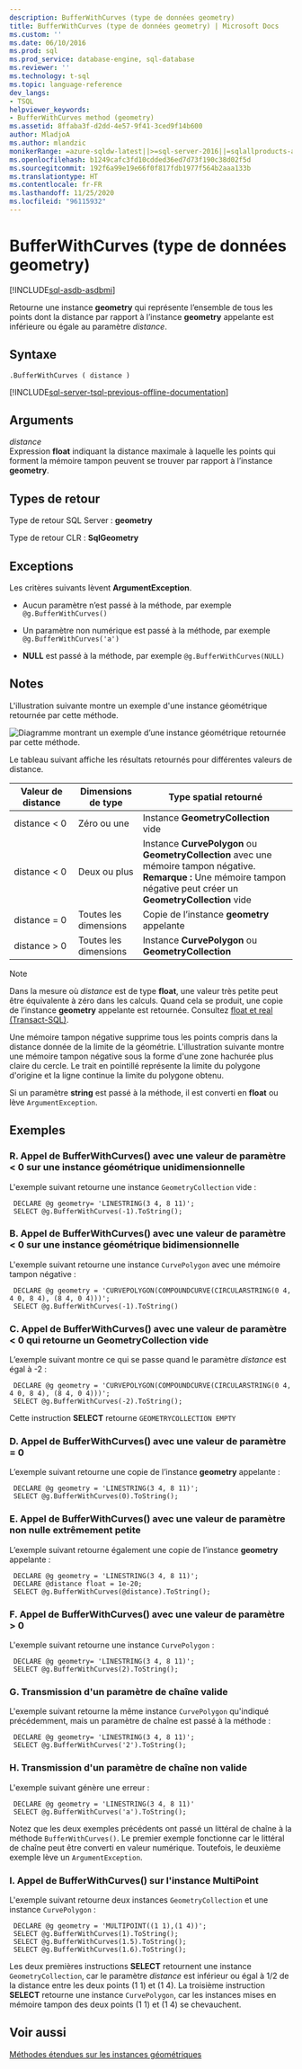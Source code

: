 ```yaml
---
description: BufferWithCurves (type de données geometry)
title: BufferWithCurves (type de données geometry) | Microsoft Docs
ms.custom: ''
ms.date: 06/10/2016
ms.prod: sql
ms.prod_service: database-engine, sql-database
ms.reviewer: ''
ms.technology: t-sql
ms.topic: language-reference
dev_langs:
- TSQL
helpviewer_keywords:
- BufferWithCurves method (geometry)
ms.assetid: 8ffaba3f-d2dd-4e57-9f41-3ced9f14b600
author: MladjoA
ms.author: mlandzic
monikerRange: =azure-sqldw-latest||>=sql-server-2016||=sqlallproducts-allversions||>=sql-server-linux-2017||=azuresqldb-mi-current
ms.openlocfilehash: b1249cafc3fd10cdded36ed7d73f190c38d02f5d
ms.sourcegitcommit: 192f6a99e19e66f0f817fdb1977f564b2aaa133b
ms.translationtype: HT
ms.contentlocale: fr-FR
ms.lasthandoff: 11/25/2020
ms.locfileid: "96115932"
---
```

# <a name="bufferwithcurves-geometry-data-type"></a>BufferWithCurves (type de données geometry)
[!INCLUDE[sql-asdb-asdbmi](../../includes/applies-to-version/sql-asdb-asdbmi.md)]

  Retourne une instance **geometry** qui représente l’ensemble de tous les points dont la distance par rapport à l’instance **geometry** appelante est inférieure ou égale au paramètre *distance*.  
  
## <a name="syntax"></a>Syntaxe  
  
```syntaxsql
.BufferWithCurves ( distance )  
```

[!INCLUDE[sql-server-tsql-previous-offline-documentation](../../includes/sql-server-tsql-previous-offline-documentation.md)]

## <a name="arguments"></a>Arguments  
 *distance*  
 Expression **float** indiquant la distance maximale à laquelle les points qui forment la mémoire tampon peuvent se trouver par rapport à l’instance **geometry**.  
  
## <a name="return-types"></a>Types de retour
Type de retour SQL Server : **geometry**  
  
 Type de retour CLR : **SqlGeometry**  
  
## <a name="exceptions"></a>Exceptions  
 Les critères suivants lèvent **ArgumentException**.  
  
-   Aucun paramètre n’est passé à la méthode, par exemple `@g.BufferWithCurves()`  
  
-   Un paramètre non numérique est passé à la méthode, par exemple `@g.BufferWithCurves('a')`  
  
-   **NULL** est passé à la méthode, par exemple `@g.BufferWithCurves(NULL)`  
  
## <a name="remarks"></a>Notes  
 L'illustration suivante montre un exemple d'une instance géométrique retournée par cette méthode.  
  
 ![Diagramme montrant un exemple d’une instance géométrique retournée par cette méthode.](../../t-sql/spatial-geometry/media/bufferedcurve.gif)
  
 Le tableau suivant affiche les résultats retournés pour différentes valeurs de distance.  
  
|Valeur de distance|Dimensions de type|Type spatial retourné|  
|--------------------|---------------------|---------------------------|  
|distance < 0|Zéro ou une|Instance **GeometryCollection** vide|  
|distance < 0|Deux ou plus|Instance **CurvePolygon** ou **GeometryCollection** avec une mémoire tampon négative. **Remarque :** Une mémoire tampon négative peut créer un **GeometryCollection** vide|  
|distance = 0|Toutes les dimensions|Copie de l’instance **geometry** appelante|  
|distance > 0|Toutes les dimensions|Instance **CurvePolygon** ou **GeometryCollection**|  
  
> [!NOTE]  
>  Dans la mesure où *distance* est de type **float**, une valeur très petite peut être équivalente à zéro dans les calculs. Quand cela se produit, une copie de l’instance **geometry** appelante est retournée. Consultez [float et real &#40;Transact-SQL&#41;](../../t-sql/data-types/float-and-real-transact-sql.md).  
  
 Une mémoire tampon négative supprime tous les points compris dans la distance donnée de la limite de la géométrie. L'illustration suivante montre une mémoire tampon négative sous la forme d'une zone hachurée plus claire du cercle. Le trait en pointillé représente la limite du polygone d'origine et la ligne continue la limite du polygone obtenu.  
  
 Si un paramètre **string** est passé à la méthode, il est converti en **float** ou lève `ArgumentException`.  
  
## <a name="examples"></a>Exemples  
  
### <a name="a-calling-bufferwithcurves-with-a-parameter-value--0-on-one-dimensional-geometry-instance"></a>R. Appel de BufferWithCurves() avec une valeur de paramètre < 0 sur une instance géométrique unidimensionnelle  
 L'exemple suivant retourne une instance `GeometryCollection` vide :  
  
```
 DECLARE @g geometry= 'LINESTRING(3 4, 8 11)'; 
 SELECT @g.BufferWithCurves(-1).ToString(); 
 ```
  
### <a name="b-calling-bufferwithcurves-with-a-parameter-value--0-on-a-two-dimensional-geometry-instance"></a>B. Appel de BufferWithCurves() avec une valeur de paramètre < 0 sur une instance géométrique bidimensionnelle  
 L'exemple suivant retourne une instance `CurvePolygon` avec une mémoire tampon négative :  
  
```
 DECLARE @g geometry = 'CURVEPOLYGON(COMPOUNDCURVE(CIRCULARSTRING(0 4, 4 0, 8 4), (8 4, 0 4)))'; 
 SELECT @g.BufferWithCurves(-1).ToString()
 ```  
  
### <a name="c-calling-bufferwithcurves-with-a-parameter-value--0-that-returns-an-empty-geometrycollection"></a>C. Appel de BufferWithCurves() avec une valeur de paramètre < 0 qui retourne un GeometryCollection vide  
 L’exemple suivant montre ce qui se passe quand le paramètre *distance* est égal à -2 :  
  
```
 DECLARE @g geometry = 'CURVEPOLYGON(COMPOUNDCURVE(CIRCULARSTRING(0 4, 4 0, 8 4), (8 4, 0 4)))'; 
 SELECT @g.BufferWithCurves(-2).ToString();
 ```  
  
 Cette instruction **SELECT** retourne `GEOMETRYCOLLECTION EMPTY`  
  
### <a name="d-calling-bufferwithcurves-with-a-parameter-value--0"></a>D. Appel de BufferWithCurves() avec une valeur de paramètre = 0  
 L’exemple suivant retourne une copie de l’instance **geometry** appelante :  
  
```
 DECLARE @g geometry = 'LINESTRING(3 4, 8 11)'; 
 SELECT @g.BufferWithCurves(0).ToString();
 ```  
  
### <a name="e-calling-bufferwithcurves-with-a-non-zero-parameter-value-that-is-extremely-small"></a>E. Appel de BufferWithCurves() avec une valeur de paramètre non nulle extrêmement petite  
 L’exemple suivant retourne également une copie de l’instance **geometry** appelante :  
  
```
 DECLARE @g geometry = 'LINESTRING(3 4, 8 11)'; 
 DECLARE @distance float = 1e-20; 
 SELECT @g.BufferWithCurves(@distance).ToString();
 ```  
  
### <a name="f-calling-bufferwithcurves-with-a-parameter-value--0"></a>F. Appel de BufferWithCurves() avec une valeur de paramètre > 0  
 L'exemple suivant retourne une instance `CurvePolygon` :  
  
```
 DECLARE @g geometry= 'LINESTRING(3 4, 8 11)'; 
 SELECT @g.BufferWithCurves(2).ToString();
 ```  
  
### <a name="g-passing-a-valid-string-parameter"></a>G. Transmission d'un paramètre de chaîne valide  
 L'exemple suivant retourne la même instance `CurvePolygon` qu'indiqué précédemment, mais un paramètre de chaîne est passé à la méthode :  
  
```
 DECLARE @g geometry= 'LINESTRING(3 4, 8 11)'; 
 SELECT @g.BufferWithCurves('2').ToString();
 ```  
  
### <a name="h-passing-an-invalid-string-parameter"></a>H. Transmission d'un paramètre de chaîne non valide  
 L'exemple suivant génère une erreur :  
  
```
 DECLARE @g geometry = 'LINESTRING(3 4, 8 11)' 
 SELECT @g.BufferWithCurves('a').ToString();
 ```  
  
 Notez que les deux exemples précédents ont passé un littéral de chaîne à la méthode `BufferWithCurves()`. Le premier exemple fonctionne car le littéral de chaîne peut être converti en valeur numérique. Toutefois, le deuxième exemple lève un `ArgumentException`.  
  
### <a name="i-calling-bufferwithcurves-on-multipoint-instance"></a>I. Appel de BufferWithCurves() sur l'instance MultiPoint  
 L'exemple suivant retourne deux instances `GeometryCollection` et une instance `CurvePolygon` :  
  
```
 DECLARE @g geometry = 'MULTIPOINT((1 1),(1 4))'; 
 SELECT @g.BufferWithCurves(1).ToString(); 
 SELECT @g.BufferWithCurves(1.5).ToString(); 
 SELECT @g.BufferWithCurves(1.6).ToString();
 ```  
  
 Les deux premières instructions **SELECT** retournent une instance `GeometryCollection`, car le paramètre *distance* est inférieur ou égal à 1/2 de la distance entre les deux points (1 1) et (1 4). La troisième instruction **SELECT** retourne une instance `CurvePolygon`, car les instances mises en mémoire tampon des deux points (1 1) et (1 4) se chevauchent.  
  
## <a name="see-also"></a>Voir aussi  
 [Méthodes étendues sur les instances géométriques](../../t-sql/spatial-geometry/extended-methods-on-geometry-instances.md)  
 
